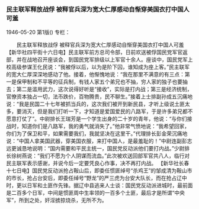 ### 民主联军释放战俘  被释官兵深为宽大仁厚感动自惭穿美国衣打中国人可羞

1946-05-20
第1版()
专栏：

　　民主联军释放战俘
    被释官兵深为宽大仁厚感动自惭穿美国衣打中国人可羞
    【新华社四平街十六日电】民主联军前方总司令部，日前欢送被俘国民党军官返部，并在战地召开座谈会，到国民党军排级以上军官十余人。座谈中，国民党军上校高级参谋王化民说：“我被俘以后，以为是阶下囚，谁知成为座上客。”民主联军的宽大仁厚深深地感动了他。接着，他惭愧地说：“我在那里不满意的有三点：第一是保甲制和不平等的征兵制，有钱人家五个弟兄也不抽，穷人家的独子也要抽去；第二是滥用武力，这次说得好听是“接收”，实际是打内战；第三是经济统制，官僚资本独占一切，法币跌价，百物腾贵，民不聊生。”接着上士排副孙成五沉痛地说：“我是民国二十七年被抓当兵的，这次我们被开到新民县，才听上级说土匪太多，要消灭，但是我们打听一下，才知道是爱国爱民的八路军，于是许多弟兄都不愿意打仗了”。中尉排长王瑞芳是一个学生出身的二十岁的青年，他说：“与你们接战时，知道你们是八路军，我的勇气就消失了。”他非常气愤地说：“我希望回家，你们为了保卫和平，如果需要我们，我就坚决在这里干。”代理排长彭金荣沉痛地说：“中国人拿美国武器，穿美国衣服，来打中国人，是最羞耻的！”中尉连副彭志远更诚恳地说明：“国内需要和平民主统一，国民党反动派他们要打内战。”少尉排长徐树燕说：“我们不愿为个人阴谋而流血。”此次被欢送回部军官共八人，临行对民主联军表示感谢，并说今后一定要凭良心作事，决不再打内战。
    【新华社长春十七日电】国民党反动派抢占鞍山后，即委任惯匪绰号“杀鸡王”的邹成清为鞍山市的市长，抢占台安后，即委任绰号“野龙”的严三虎为台安大队长，而在抢占辽中时，更以日军和土匪作先锋。据辽中县逃来人士谈：国民党反动派进城时，最前面是二百多个日军，中间是惯匪周中生率领的一百多个土匪，最后才是所谓“中央军”，所到之处，奸淫掳掠烧杀，无所不为。
